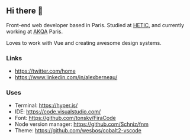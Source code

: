 ## Hi there 👋

Front-end web developer based in Paris. Studied at [HETIC](https://www.hetic.net/), and currently working at [AKQA](https://www.akqa.com/) Paris.

Loves to work with Vue and creating awesome design systems.

### Links

- https://twitter.com/home 
- https://www.linkedin.com/in/alexberneau/

### Uses

- Terminal:   https://hyper.is/
- IDE: https://code.visualstudio.com/
- Font: https://github.com/tonsky/FiraCode
- Node version manager: https://github.com/Schniz/fnm
- Theme: https://github.com/wesbos/cobalt2-vscode
